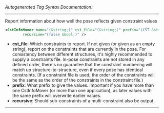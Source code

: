 _Autogenerated Tag Syntax Documentation:_

---
Report information about how well the pose reflects given constraint values

```xml
<CstInfoMover name="(&string;)" cst_file="(&string;)" prefix="(CST &string;)"
        recursive="(false &bool;)" />
```

-   **cst_file**: Which constraints to report. If not given (or given as an empty string), report on the constraints that are currently in the pose. For consistency between different structures, it's highly recommended to supply a constraints file. In-pose constraints are not stored in any defined order, there's no guarantee that the constraint numbering will match up structure-to-structure, even if every pose has identical constraints. (If a constraint file is used, the order of the constraints will be the same as the order of the constraints in the constraint file.)
-   **prefix**: What prefix to give the values. Important if you have more than one CstInfoMover (or more than one application), as later values with the same prefix will overwrite earlier values.
-   **recursive**: Should sub-constraints of a multi-constraint also be output

---
